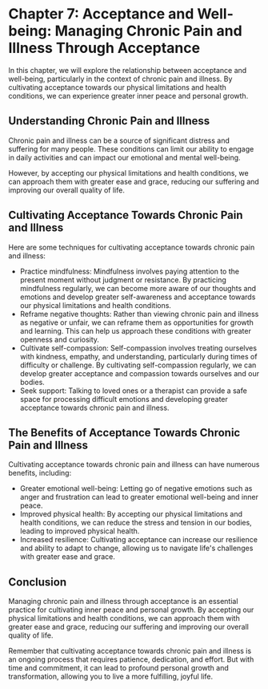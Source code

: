 Chapter 7: Acceptance and Well-being: Managing Chronic Pain and Illness Through Acceptance
==========================================================================================

In this chapter, we will explore the relationship between acceptance and well-being, particularly in the context of chronic pain and illness. By cultivating acceptance towards our physical limitations and health conditions, we can experience greater inner peace and personal growth.

Understanding Chronic Pain and Illness
--------------------------------------

Chronic pain and illness can be a source of significant distress and suffering for many people. These conditions can limit our ability to engage in daily activities and can impact our emotional and mental well-being.

However, by accepting our physical limitations and health conditions, we can approach them with greater ease and grace, reducing our suffering and improving our overall quality of life.

Cultivating Acceptance Towards Chronic Pain and Illness
-------------------------------------------------------

Here are some techniques for cultivating acceptance towards chronic pain and illness:

* Practice mindfulness: Mindfulness involves paying attention to the present moment without judgment or resistance. By practicing mindfulness regularly, we can become more aware of our thoughts and emotions and develop greater self-awareness and acceptance towards our physical limitations and health conditions.
* Reframe negative thoughts: Rather than viewing chronic pain and illness as negative or unfair, we can reframe them as opportunities for growth and learning. This can help us approach these conditions with greater openness and curiosity.
* Cultivate self-compassion: Self-compassion involves treating ourselves with kindness, empathy, and understanding, particularly during times of difficulty or challenge. By cultivating self-compassion regularly, we can develop greater acceptance and compassion towards ourselves and our bodies.
* Seek support: Talking to loved ones or a therapist can provide a safe space for processing difficult emotions and developing greater acceptance towards chronic pain and illness.

The Benefits of Acceptance Towards Chronic Pain and Illness
-----------------------------------------------------------

Cultivating acceptance towards chronic pain and illness can have numerous benefits, including:

* Greater emotional well-being: Letting go of negative emotions such as anger and frustration can lead to greater emotional well-being and inner peace.
* Improved physical health: By accepting our physical limitations and health conditions, we can reduce the stress and tension in our bodies, leading to improved physical health.
* Increased resilience: Cultivating acceptance can increase our resilience and ability to adapt to change, allowing us to navigate life's challenges with greater ease and grace.

Conclusion
----------

Managing chronic pain and illness through acceptance is an essential practice for cultivating inner peace and personal growth. By accepting our physical limitations and health conditions, we can approach them with greater ease and grace, reducing our suffering and improving our overall quality of life.

Remember that cultivating acceptance towards chronic pain and illness is an ongoing process that requires patience, dedication, and effort. But with time and commitment, it can lead to profound personal growth and transformation, allowing you to live a more fulfilling, joyful life.

